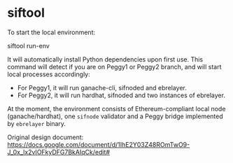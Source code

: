# siftool

To start the local environment:

siftool run-env

It will automatically install Python dependencies upon first use. This command will detect if you are on Peggy1 or
Peggy2 branch, and will start local processes accordingly:
- For Peggy1, it will run ganache-cli, sifnoded and ebrelayer.
- For Peggy2, it will run hardhat, sifnoded and two instances of ebrelayer.

At the moment, the environment consists of Ethereum-compliant local node (ganache/hardhat), one `sifnode` validator and
a Peggy bridge implemented by `ebrelayer` binary.


Original design document: https://docs.google.com/document/d/1IhE2Y03Z48ROmTwO9-J_0x_lx2vIOFkyDFG7BkAIqCk/edit#
